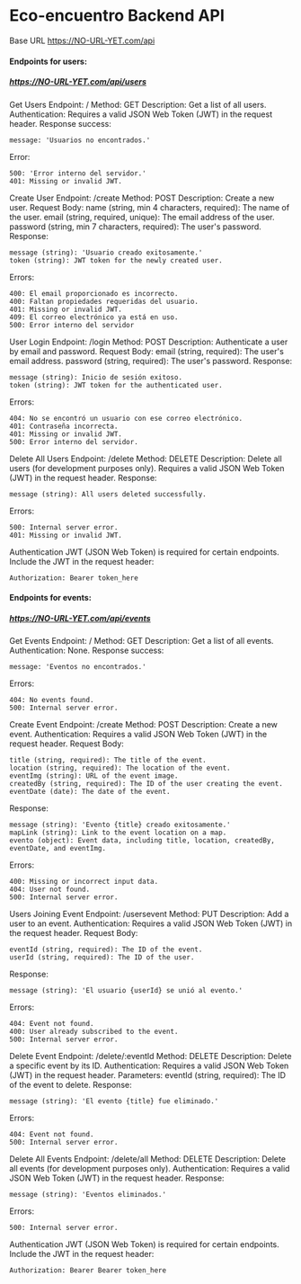 # Eco-encuentro Backend API
Base URL
https://NO-URL-YET.com/api


#### Endpoints for users:
##### https://NO-URL-YET.com/api/users

Get Users
Endpoint: /
Method: GET
Description: Get a list of all users.
Authentication: Requires a valid JSON Web Token (JWT) in the request header.
Response success:
```
message: 'Usuarios no encontrados.'
```
Error:
```
500: 'Error interno del servidor.'
401: Missing or invalid JWT.
```

Create User
Endpoint: /create
Method: POST
Description: Create a new user.
Request Body:
name (string, min 4 characters, required): The name of the user.
email (string, required, unique): The email address of the user.
password (string, min 7 characters, required): The user's password.
Response:
```
message (string): 'Usuario creado exitosamente.'
token (string): JWT token for the newly created user.
```
Errors:
```
400: El email proporcionado es incorrecto.
400: Faltan propiedades requeridas del usuario.
401: Missing or invalid JWT.
409: El correo electrónico ya está en uso.
500: Error interno del servidor
```

User Login
Endpoint: /login
Method: POST
Description: Authenticate a user by email and password.
Request Body:
email (string, required): The user's email address.
password (string, required): The user's password.
Response:
```
message (string): Inicio de sesión exitoso.
token (string): JWT token for the authenticated user.
```
Errors:
```
404: No se encontró un usuario con ese correo electrónico.
401: Contraseña incorrecta.
401: Missing or invalid JWT.
500: Error interno del servidor.
```

Delete All Users
Endpoint: /delete
Method: DELETE
Description: Delete all users (for development purposes only). Requires a valid JSON Web Token (JWT) in the request header.
Response:
```
message (string): All users deleted successfully.
```
Errors:
```
500: Internal server error.
401: Missing or invalid JWT.
```

Authentication
JWT (JSON Web Token) is required for certain endpoints. Include the JWT in the request header:
```
Authorization: Bearer token_here
```


#### Endpoints for events:
##### https://NO-URL-YET.com/api/events

Get Events
Endpoint: /
Method: GET
Description: Get a list of all events.
Authentication: None.
Response success:
```
message: 'Eventos no encontrados.'
```
Errors:
```
404: No events found.
500: Internal server error.
```

Create Event
Endpoint: /create
Method: POST
Description: Create a new event.
Authentication: Requires a valid JSON Web Token (JWT) in the request header.
Request Body:
```
title (string, required): The title of the event.
location (string, required): The location of the event.
eventImg (string): URL of the event image.
createdBy (string, required): The ID of the user creating the event.
eventDate (date): The date of the event.
```
Response:
```
message (string): 'Evento {title} creado exitosamente.'
mapLink (string): Link to the event location on a map.
evento (object): Event data, including title, location, createdBy, eventDate, and eventImg.
```
Errors:
```
400: Missing or incorrect input data.
404: User not found.
500: Internal server error.
```

Users Joining Event
Endpoint: /usersevent
Method: PUT
Description: Add a user to an event.
Authentication: Requires a valid JSON Web Token (JWT) in the request header.
Request Body:
```
eventId (string, required): The ID of the event.
userId (string, required): The ID of the user.
```
Response:
```
message (string): 'El usuario {userId} se unió al evento.'
```
Errors:
```
404: Event not found.
400: User already subscribed to the event.
500: Internal server error.
```

Delete Event
Endpoint: /delete/:eventId
Method: DELETE
Description: Delete a specific event by its ID.
Authentication: Requires a valid JSON Web Token (JWT) in the request header.
Parameters:
eventId (string, required): The ID of the event to delete.
Response:
```
message (string): 'El evento {title} fue eliminado.'
```
Errors:
```
404: Event not found.
500: Internal server error.
```

Delete All Events
Endpoint: /delete/all
Method: DELETE
Description: Delete all events (for development purposes only).
Authentication: Requires a valid JSON Web Token (JWT) in the request header.
Response:
```
message (string): 'Eventos eliminados.'
```
Errors:
```
500: Internal server error.
```

Authentication
JWT (JSON Web Token) is required for certain endpoints. Include the JWT in the request header:
```
Authorization: Bearer Bearer token_here
```
